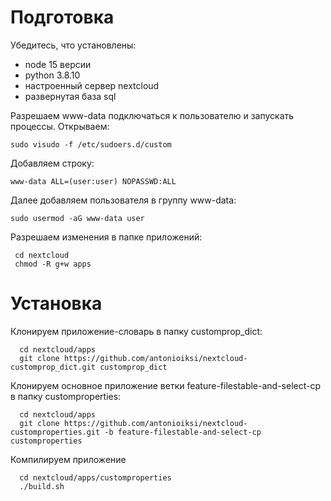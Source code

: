 # Подготовка
Убедитесь, что установлены:
- node 15 версии
- python 3.8.10
- настроенный сервер nextcloud
- развернутая база sql

Разрешаем www-data подключаться к пользователю и запускать процессы. Открываем:

    sudo visudo -f /etc/sudoers.d/custom
    
 Добавляем строку:
  
    www-data ALL=(user:user) NOPASSWD:ALL  
     
 Далее добавляем пользователя в группу www-data:
 
    sudo usermod -aG www-data user
    
 Разрешаем изменения в папке приложений:
 
     cd nextcloud
     chmod -R g+w apps
     
# Установка 

  Клонируем приложение-словарь в папку customprop_dict: 
      
      cd nextcloud/apps
      git clone https://github.com/antonioiksi/nextcloud-customprop_dict.git customprop_dict
      
  Клонируем основное приложение ветки feature-filestable-and-select-cp в папку customproperties: 
  
      cd nextcloud/apps
      git clone https://github.com/antonioiksi/nextcloud-customproperties.git -b feature-filestable-and-select-cp customproperties
      
   Компилируем приложение
   
      cd nextcloud/apps/customproperties
      ./build.sh
  

